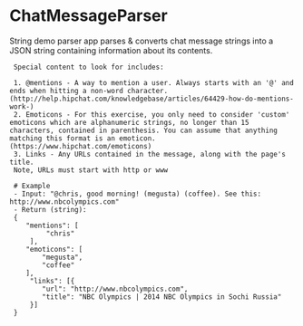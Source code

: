 # ChatMessageParser

String demo parser app parses & converts chat message strings into a JSON string containing information about its contents.
     
     Special content to look for includes:
     
     1. @mentions - A way to mention a user. Always starts with an '@' and ends when hitting a non-word character. (http://help.hipchat.com/knowledgebase/articles/64429-how-do-mentions-work-)
     2. Emoticons - For this exercise, you only need to consider 'custom' emoticons which are alphanumeric strings, no longer than 15 characters, contained in parenthesis. You can assume that anything matching this format is an emoticon. (https://www.hipchat.com/emoticons)
     3. Links - Any URLs contained in the message, along with the page's title.
     Note, URLs must start with http or www

     # Example
     - Input: "@chris, good morning! (megusta) (coffee). See this:  http://www.nbcolympics.com"
     - Return (string):
     {
        "mentions": [
             "chris"
         ],
        "emoticons": [
            "megusta",
            "coffee"
        ],
         "links": [{
            "url": "http://www.nbcolympics.com",
            "title": "NBC Olympics | 2014 NBC Olympics in Sochi Russia"
         }]
     }
